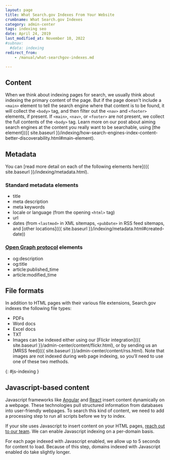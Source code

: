```yaml
---
layout: page
title: What Search.gov Indexes From Your Website
crumbname: What Search.gov Indexes
category: admin-center
tags: indexing seo
date: April 24, 2019
last_modified_at: November 10, 2022
#subnav:
  #data: indexing
redirect_from:
    - /manual/what-searchgov-indexes.md

---
```


## Content

When we think about indexing pages for search, we usually think about indexing the primary content of the page. But if the page doesn't include a `<main>` element to tell the search engine where that content is to be found, it will collect the `<body>` tag, and then filter out the `<nav>` and `<footer>` elements, if present. If `<main>`, `<nav>`, or `<footer>` are not present, we collect the full contents of the `<body>` tag. Learn more on our post about aiming search engines at the content you really want to be searchable, using [the </main> element]({{ site.baseurl }}/indexing/how-search-engines-index-content-better-discoverability.html#main-element).

## Metadata

You can [read more detail on each of the following elements here]({{ site.baseurl }}/indexing/metadata.html).

### Standard metadata elements

* title
* meta description
* meta keywords
* locale or language (from the opening `<html>` tag)
* url
* dates (from `<lastmod>` in XML sitemaps, `<pubDate>` in RSS feed sitemaps, and [other locations]({{ site.baseurl }}/indexing/metadata.html#created-date))

### [Open Graph protocol](http://ogp.me/)  elements

* og:description
* og:title
* article:published_time
* article:modified_time

## File formats

In addition to HTML pages with their various file extensions, Search.gov indexes the following file types:

* PDFs
* Word docs
* Excel docs
* TXT
* Images can be indexed either using our [Flickr integration]({{ site.baseurl }}/admin-center/content/flickr.html), or by sending us an [MRSS feed]({{ site.baseurl }}/admin-center/content/rss.html). Note that images are not indexed during web page indexing, so you’ll need to use one of these two methods. 

{: #js-indexing }

## Javascript-based content

Javascript frameworks like [Angular](https://angular.io/) and [React](https://reactjs.org/) insert content dynamically on a webpage.  These technologies pull structured information from databases into user-friendly webpages. To search this kind of content, we need to add a processing step to run all scripts before we try to index.

If your site uses Javascript to insert content on your HTML pages, [reach out to our team](mailto:search@gsa.gov). We can enable Javascript indexing on a per-domain basis. 

For each page indexed with Javascript enabled, we allow up to 5 seconds for content to load. Because of this step, domains indexed with Javascript enabled do take slightly longer.